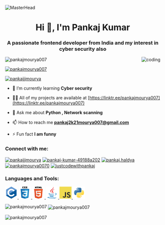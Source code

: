 ![MasterHead](https://mir-s3-cdn-cf.behance.net/project_modules/fs/54b6c068097599.5b50bca476b9b.gif)

<h1 align="center">Hi 👋, I'm Pankaj Kumar</h1>
<h3 align="center">A passionate frontend developer from India and my interest in cyber security also</h3>
<img align="right" alt="coding" witdth="400" src="https://c.tenor.com/Rft05nnPfpgAAAAC/sewa-rumah-nak-baya-bile.gif">

<p align="left"> <img src="https://komarev.com/ghpvc/?username=pankajmourya007&label=Profile%20views&color=0e75b6&style=flat" alt="pankajmourya007" /> </p>

<p align="left"> <a href="https://github.com/ryo-ma/github-profile-trophy"><img src="https://github-profile-trophy.vercel.app/?username=pankajmourya007" alt="pankajmourya007" /></a> </p>

<p align="left"> <a href="https://twitter.com/pankajjjmourya" target="blank"><img src="https://img.shields.io/twitter/follow/pankajjjmourya?logo=twitter&style=for-the-badge" alt="pankajjjmourya" /></a> </p>

- 🌱 I’m currently learning **Cyber security**

- 👨‍💻 All of my projects are available at [https://linktr.ee/pankajmourya007](https://linktr.ee/pankajmourya007)

- 💬 Ask me about **Python , Network scanning**

- 📫 How to reach me **pankaj2k21mourya007@gmail.com**

- ⚡ Fun fact **I am funny**

<h3 align="left">Connect with me:</h3>
<p align="left">
<a href="https://twitter.com/pankajjjmourya" target="blank"><img align="center" src="https://raw.githubusercontent.com/rahuldkjain/github-profile-readme-generator/master/src/images/icons/Social/twitter.svg" alt="pankajjjmourya" height="30" width="40" /></a>
<a href="https://linkedin.com/in/pankaj-kumar-49188a202" target="blank"><img align="center" src="https://raw.githubusercontent.com/rahuldkjain/github-profile-readme-generator/master/src/images/icons/Social/linked-in-alt.svg" alt="pankaj-kumar-49188a202" height="30" width="40" /></a>
<a href="https://fb.com/pankaj.haldya" target="blank"><img align="center" src="https://raw.githubusercontent.com/rahuldkjain/github-profile-readme-generator/master/src/images/icons/Social/facebook.svg" alt="pankaj.haldya" height="30" width="40" /></a>
<a href="https://instagram.com/pankajmourya0070" target="blank"><img align="center" src="https://raw.githubusercontent.com/rahuldkjain/github-profile-readme-generator/master/src/images/icons/Social/instagram.svg" alt="pankajmourya0070" height="30" width="40" /></a>
<a href="https://www.youtube.com/c/justcodewithpankaj" target="blank"><img align="center" src="https://raw.githubusercontent.com/rahuldkjain/github-profile-readme-generator/master/src/images/icons/Social/youtube.svg" alt="justcodewithpankaj" height="30" width="40" /></a>
</p>

<h3 align="left">Languages and Tools:</h3>
<p align="left"> <a href="https://www.cprogramming.com/" target="_blank" rel="noreferrer"> <img src="https://raw.githubusercontent.com/devicons/devicon/master/icons/c/c-original.svg" alt="c" width="40" height="40"/> </a> <a href="https://www.w3schools.com/css/" target="_blank" rel="noreferrer"> <img src="https://raw.githubusercontent.com/devicons/devicon/master/icons/css3/css3-original-wordmark.svg" alt="css3" width="40" height="40"/> </a> <a href="https://www.w3.org/html/" target="_blank" rel="noreferrer"> <img src="https://raw.githubusercontent.com/devicons/devicon/master/icons/html5/html5-original-wordmark.svg" alt="html5" width="40" height="40"/> </a> <a href="https://www.java.com" target="_blank" rel="noreferrer"> <img src="https://raw.githubusercontent.com/devicons/devicon/master/icons/java/java-original.svg" alt="java" width="40" height="40"/> </a> <a href="https://developer.mozilla.org/en-US/docs/Web/JavaScript" target="_blank" rel="noreferrer"> <img src="https://raw.githubusercontent.com/devicons/devicon/master/icons/javascript/javascript-original.svg" alt="javascript" width="40" height="40"/> </a> <a href="https://www.python.org" target="_blank" rel="noreferrer"> <img src="https://raw.githubusercontent.com/devicons/devicon/master/icons/python/python-original.svg" alt="python" width="40" height="40"/> </a> </p>

<p><img align="left" src="https://github-readme-stats.vercel.app/api/top-langs?username=pankajmourya007&show_icons=true&locale=en&layout=compact" alt="pankajmourya007" /></p>

<p>&nbsp;<img align="center" src="https://github-readme-stats.vercel.app/api?username=pankajmourya007&show_icons=true&locale=en" alt="pankajmourya007" /></p>

<p><img align="center" src="https://github-readme-streak-stats.herokuapp.com/?user=pankajmourya007&" alt="pankajmourya007" /></p>
